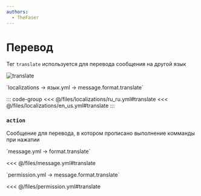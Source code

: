 ```yaml
---
authors:
  - TheFaser
---
```


# Перевод

Тег `translate` используется для перевода сообщения на другой язык

![translate](/translate.png)

[//]: # (localization)
<!--@include: @/parts/words.md#localization--> 
<!--@include: @/parts/words.md#path--> `localizations → язык.yml → message.format.translate`

<!--@include: @/parts/words.md#default--> 

::: code-group
<<< @/files/localizations/ru_ru.yml#translate
<<< @/files/localizations/en_us.yml#translate
:::

### `action`

Сообщение для перевода, в котором прописано выполнение комманды при нажатии

[//]: # (message.yml)
<!--@include: @/parts/words.md#setting-->
<!--@include: @/parts/words.md#path--> `message.yml → format.translate`

<!--@include: @/parts/words.md#default-->
<<< @/files/message.yml#translate

<!--@include: @/parts/enable.md-->

[//]: # (permission.yml)
<!--@include: @/parts/words.md#permission-->
<!--@include: @/parts/words.md#path--> `permission.yml → message.format.translate`

<!--@include: @/parts/words.md#default-->
<<< @/files/permission.yml#translate

<!--@include: @/parts/permission/permissionTier3.md-->